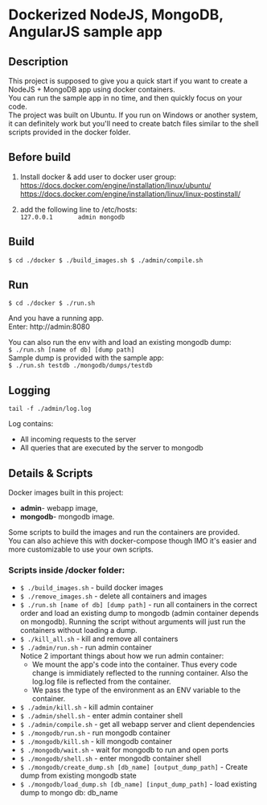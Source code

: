 # Dockerized NodeJS, MongoDB, AngularJS sample app

## Description

This project is supposed to give you a quick start if you want to create a NodeJS + MongoDB app using docker containers.  
You can run the sample app in no time, and then quickly focus on your code.  
The project was built on Ubuntu. If you run on Windows or another system, it can definitely work but you'll need to
create batch files similar to the shell scripts provided in the docker folder.

## Before build
1. Install docker & add user to docker user group:  
https://docs.docker.com/engine/installation/linux/ubuntu/  
https://docs.docker.com/engine/installation/linux/linux-postinstall/

2. add the following line to /etc/hosts:  
`127.0.0.1       admin mongodb`

## Build

`$ cd ./docker
$ ./build_images.sh
$ ./admin/compile.sh`

## Run

`$ cd ./docker
$ ./run.sh`

And you have a running app.  
Enter: http://admin:8080

You can also run the env with and load an existing mongodb dump:  
`$ ./run.sh [name of db] [dump path]`  
Sample dump is provided with the sample app:  
`$ ./run.sh testdb ./mongodb/dumps/testdb`  

## Logging

`tail -f ./admin/log.log`

Log contains:  
* All incoming requests to the server  
* All queries that are executed by the server to mongodb

## Details & Scripts
Docker images built in this project:  
* **admin**- webapp image,  
* **mongodb**- mongodb image.

Some scripts to build the images and run the containers are provided.  
You can also achieve this with docker-compose though IMO it's easier and more customizable to use your own scripts.

### Scripts inside /docker folder:
* `$ ./build_images.sh` - build docker images
* `$ ./remove_images.sh` - delete all containers and images
* `$ ./run.sh [name of db] [dump path]` - run all containers in the correct order and load an existing dump to mongodb 
    (admin container depends on mongodb). Running the script without arguments will just run the containers without 
    loading a dump.
* `$ ./kill_all.sh` - kill and remove all containers
* `$ ./admin/run.sh` - run admin container  
   Notice 2 important things about how we run admin container:  
   * We mount the app's code into the container. Thus every code change is immidiately reflected to the running container. Also the log.log file is reflected from the container. 
   * We pass the type of the environment as an ENV variable to the container.
* `$ ./admin/kill.sh` - kill admin container
* `$ ./admin/shell.sh` - enter admin container shell
* `$ ./admin/compile.sh` - get all webapp server and client dependencies
* `$ ./mongodb/run.sh` - run mongodb container
* `$ ./mongodb/kill.sh` - kill mongodb container
* `$ ./mongodb/wait.sh` - wait for mongodb to run and open ports
* `$ ./mongodb/shell.sh` - enter mongodb container shell
* `$ ./mongodb/create_dump.sh [db_name] [output_dump_path]` - Create dump from existing mongodb state
* `$ ./mongodb/load_dump.sh [db_name] [input_dump_path]` - load existing dump to mongo db: db_name
